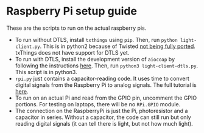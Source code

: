 # Raspberry Pi setup guide
These are the scripts to run on the actual raspberry pis.

- To run without DTLS, install `txthings` using `pip`. Then, run `python light-client.py`. This is in python2 because of Twisted [not being fully ported](https://twistedmatrix.com/documents/14.0.2/core/howto/python3.html). txThings does not have support for DTLS yet.
- To run with DTLS, install the development version of `aiocoap` by following the instructions [here](https://aiocoap.readthedocs.io/en/latest/installation.html). Then, run `python3 light-client-dtls.py`. This script is in python3.
- `rpi.py` just contains a capacitor-reading code. It uses time to convert digital signals from the Raspberry Pi to analog signals. The full tutorial is [here](https://www.youtube.com/watch?v=dPwW9zmX84E). 
- To run on an actual Pi and read from the GPIO pin, uncomment the GPIO portions. For testing on laptops, there will be no `RPi.GPIO` module.
- The connection on the RaspberryPi is just the Pi, photoresistor and a capacitor in series. Without a capacitor, the code can still run but only reading digital signals (it can tell there is light, but not how much light).